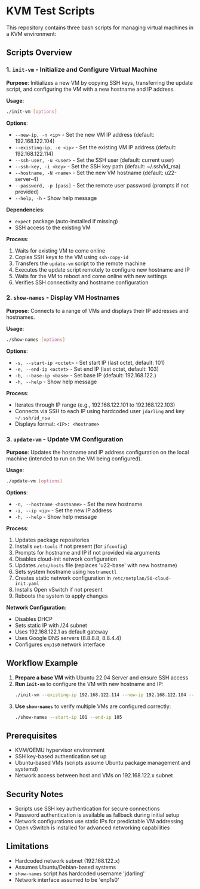 # KVM Test Scripts

This repository contains three bash scripts for managing virtual machines in a KVM environment:

## Scripts Overview

### 1. `init-vm` - Initialize and Configure Virtual Machine
**Purpose**: Initializes a new VM by copying SSH keys, transferring the update script, and configuring the VM with a new hostname and IP address.

**Usage**:
```bash
./init-vm [options]
```

**Options**:
- `--new-ip, -n <ip>` - Set the new VM IP address (default: 192.168.122.104)
- `--existing-ip, -e <ip>` - Set the existing VM IP address (default: 192.168.122.114)
- `--ssh-user, -u <user>` - Set the SSH user (default: current user)
- `--ssh-key, -i <key>` - Set the SSH key path (default: ~/.ssh/id_rsa)
- `--hostname, -N <name>` - Set the new VM hostname (default: u22-server-4)
- `--password, -p [pass]` - Set the remote user password (prompts if not provided)
- `--help, -h` - Show help message

**Dependencies**: 
- `expect` package (auto-installed if missing)
- SSH access to the existing VM

**Process**:
1. Waits for existing VM to come online
2. Copies SSH keys to the VM using `ssh-copy-id`
3. Transfers the `update-vm` script to the remote machine
4. Executes the update script remotely to configure new hostname and IP
5. Waits for the VM to reboot and come online with new settings
6. Verifies SSH connectivity and hostname configuration

### 2. `show-names` - Display VM Hostnames
**Purpose**: Connects to a range of VMs and displays their IP addresses and hostnames.

**Usage**:
```bash
./show-names [options]
```

**Options**:
- `-s, --start-ip <octet>` - Set start IP (last octet, default: 101)
- `-e, --end-ip <octet>` - Set end IP (last octet, default: 103)
- `-b, --base-ip <base>` - Set base IP (default: 192.168.122.)
- `-h, --help` - Show help message

**Process**:
- Iterates through IP range (e.g., 192.168.122.101 to 192.168.122.103)
- Connects via SSH to each IP using hardcoded user `jdarling` and key `~/.ssh/id_rsa`
- Displays format: `<IP>: <hostname>`

### 3. `update-vm` - Update VM Configuration
**Purpose**: Updates the hostname and IP address configuration on the local machine (intended to run on the VM being configured).

**Usage**:
```bash
./update-vm [options]
```

**Options**:
- `-n, --hostname <hostname>` - Set the new hostname
- `-i, --ip <ip>` - Set the new IP address
- `-h, --help` - Show help message

**Process**:
1. Updates package repositories
2. Installs `net-tools` if not present (for `ifconfig`)
3. Prompts for hostname and IP if not provided via arguments
4. Disables cloud-init network configuration
5. Updates `/etc/hosts` file (replaces 'u22-base' with new hostname)
6. Sets system hostname using `hostnamectl`
7. Creates static network configuration in `/etc/netplan/50-cloud-init.yaml`
8. Installs Open vSwitch if not present
9. Reboots the system to apply changes

**Network Configuration**:
- Disables DHCP
- Sets static IP with /24 subnet
- Uses 192.168.122.1 as default gateway
- Uses Google DNS servers (8.8.8.8, 8.8.4.4)
- Configures `enp1s0` network interface

## Workflow Example

1. **Prepare a base VM** with Ubuntu 22.04 Server and ensure SSH access
2. **Run `init-vm`** to configure the VM with new hostname and IP:
   ```bash
   ./init-vm --existing-ip 192.168.122.114 --new-ip 192.168.122.104 --hostname my-server
   ```
3. **Use `show-names`** to verify multiple VMs are configured correctly:
   ```bash
   ./show-names --start-ip 101 --end-ip 105
   ```

## Prerequisites

- KVM/QEMU hypervisor environment
- SSH key-based authentication set up
- Ubuntu-based VMs (scripts assume Ubuntu package management and systemd)
- Network access between host and VMs on 192.168.122.x subnet

## Security Notes

- Scripts use SSH key authentication for secure connections
- Password authentication is available as fallback during initial setup
- Network configurations use static IPs for predictable VM addressing
- Open vSwitch is installed for advanced networking capabilities

## Limitations

- Hardcoded network subnet (192.168.122.x)
- Assumes Ubuntu/Debian-based systems
- `show-names` script has hardcoded username 'jdarling'
- Network interface assumed to be 'enp1s0'